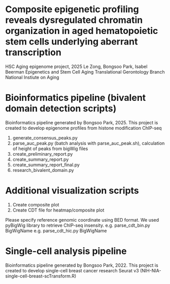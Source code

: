 # Composite epigenetic profiling reveals dysregulated chromatin organization in aged hematopoietic stem cells underlying aberrant transcription

HSC Aging epigenome project, 2025
Le Zong, Bongsoo Park, Isabel Beerman
Epigenetics and Stem Cell Aging
Translational Gerontology Branch
National Instiute on Aging


# Bioinformatics pipeline (bivalent domain detection scripts)
Bioinformatics pipeline generated by Bongsoo Park, 2025.
This project is created to develop epigenome profiles from histone modification ChIP-seq

1. generate_consensus_peaks.py
2. parse_auc_peak.py (batch analysis with parse_auc_peak.sh), calculation of height of peaks from bigWig files
3. create_preliminary_report.py  
4. create_summary_report.py  
5. create_summary_report_final.py
6. research_bivalent_domain.py

# Additional visualization scripts
1. Create composite plot
2. Create CDT file for heatmap/composite plot

Please specify reference genomic coordinate using BED format.
We used pyBigWig library to retrieve ChIP-seq insensity.
e.g. parse_cdt_bin.py BigWigName
e.g. parse_cdt_hic.py BigWigName

# Single-cell analysis pipeline
Bioinformatics pipeline generated by Bongsoo Park, 2022.
This project is created to develop single-cell breast cancer research
Seurat v3 (NIH-NIA-single-cell-breast-scTransform.R)


